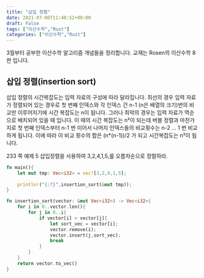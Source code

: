 ```yaml
---
title: "삽입 정렬"
date: 2021-07-06T11:40:52+09:00
draft: False
tags: ["이산수학","Rust"]
categories: ["이산수학","Rust"]
---
```


3월부터 공부한 이산수학 알고리즘 개념들을 정리합니다. 교재는 Rosen의 이산수학 8판 입니다.

## 삽입 정렬(insertion sort)

삽입 정렬의 시간복잡도는 입력 자료의 구성에 따라 달라집니다. 최선의 경우 입력 자료가 정렬되어 있는 경우로 첫 번째 인덱스와 각 인덱스 간 n-1 (n은 배열의 크기)번의 비교만 이루어지기에 시간 복잡도는 n이 됩니다. 그러나 최악의 경우는 입력 자료가 역순으로 배치되어 있을 때 입니다. 이 때의 시간 복잡도는 n²이 되는데 버블 정렬과 마찬가지로 첫 번째 인덱스부터 n-1 번 이어서 나머지 인덱스들의 비교횟수는 n-2 ... 1 번 비교하게 됩니다. 이에 따라 이 비교 횟수의 합은 (n*(n-1))/2 가 되고 시간복잡도는 n²이 됩니다.

233 쪽 예제 5 삽입정렬을 사용하여 3,2,4,1,5,를 오름차순으로 정렬하라.

```Rust
fn main(){
    let mut tmp: Vec<i32> = vec![3,2,4,1,5];
        
    println!("{:?}",insertion_sort(&mut tmp));
}

fn insertion_sort(vector: &mut Vec<i32>) -> Vec<i32>{
    for i in 0..vector.len(){
        for j in 0..i{
            if vector[i] < vector[j]{
                let sort_vec = vector[i];
                vector.remove(i);
                vector.insert(j,sort_vec);
                break
            }
        } 
    }
    return vector.to_vec()   
}
```